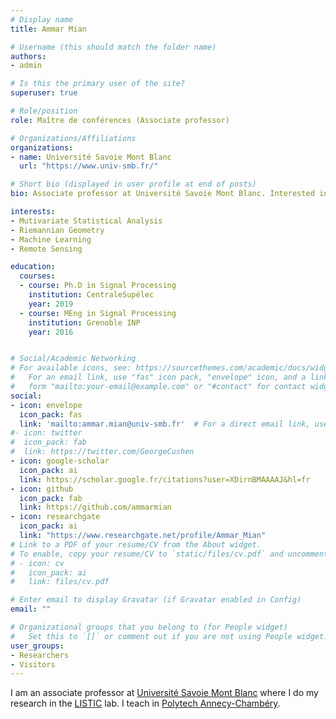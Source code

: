 ```yaml
---
# Display name
title: Ammar Mian

# Username (this should match the folder name)
authors:
- admin

# Is this the primary user of the site?
superuser: true

# Role/position
role: Maître de conférences (Associate professor)

# Organizations/Affiliations
organizations:
- name: Université Savoie Mont Blanc
  url: "https://www.univ-smb.fr/"

# Short bio (displayed in user profile at end of posts)
bio: Associate professor at Université Savoie Mont Blanc. Interested in Signal Processing. My interest includes Riemannian Geometry, Multivariate Statistical Analysis, Machine learning and Remote Sensing.

interests:
- Mutivariate Statistical Analysis
- Riemannian Geometry
- Machine Learning
- Remote Sensing

education:
  courses:
  - course: Ph.D in Signal Processing
    institution: CentraleSupélec
    year: 2019
  - course: MEng in Signal Processing
    institution: Grenoble INP
    year: 2016


# Social/Academic Networking
# For available icons, see: https://sourcethemes.com/academic/docs/widgets/#icons
#   For an email link, use "fas" icon pack, "envelope" icon, and a link in the
#   form "mailto:your-email@example.com" or "#contact" for contact widget.
social:
- icon: envelope
  icon_pack: fas
  link: 'mailto:ammar.mian@univ-smb.fr'  # For a direct email link, use "mailto:test@example.org".
#- icon: twitter
#  icon_pack: fab
#  link: https://twitter.com/GeorgeCushen
- icon: google-scholar
  icon_pack: ai
  link: https://scholar.google.fr/citations?user=XDirnBMAAAAJ&hl=fr
- icon: github
  icon_pack: fab
  link: https://github.com/ammarmian
- icon: researchgate
  icon_pack: ai
  link: "https://www.researchgate.net/profile/Ammar_Mian"
# Link to a PDF of your resume/CV from the About widget.
# To enable, copy your resume/CV to `static/files/cv.pdf` and uncomment the lines below.  
# - icon: cv
#   icon_pack: ai
#   link: files/cv.pdf

# Enter email to display Gravatar (if Gravatar enabled in Config)
email: ""

# Organizational groups that you belong to (for People widget)
#   Set this to `[]` or comment out if you are not using People widget.  
user_groups:
- Researchers
- Visitors
---
```


I am an associate professor at [Université Savoie Mont Blanc](https://www.univ-smb.fr/) where I do my research in the [LISTIC](https://www.listic.univ-smb.fr/en/home/) lab. I teach in [Polytech Annecy-Chambéry](https://www.polytech.univ-smb.fr).